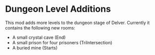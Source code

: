 # Dungeon Level Additions

This mod adds more levels to the dungeon stage of Delver.
Currently it contains the following new rooms:
- A small crystal cave (End)
- A small prison for four prisoners (TriIntersection)
- A buried mine (Starts)